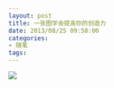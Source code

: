 ```yaml
---
layout: post
title: 一张图学会提高你的创造力
date: 2013/08/25 09:58:00
categories:
- 随笔
tags:
---
```


![](http://pics.naaln.com/blog/2019-01-14-62432.jpg-basicBlog)

